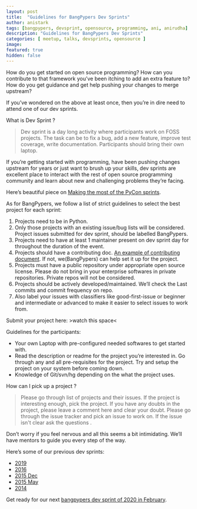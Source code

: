 ```yaml
---
layout: post
title:  "Guidelines for BangPypers Dev Sprints"
author: anistark
tags: [bangpypers, devsprint, opensource, programming, ani, anirudha]
description: "Guidelines for BangPypers Dev Sprints"
categories: [ meetup, talks, devsprints, opensource ]
image:
featured: true
hidden: false
---
```


How do you get started on open source programming? How can you contribute to that framework you’ve been itching to add an extra feature to? How do you get guidance and get help pushing your changes to merge upstream? 

If you’ve wondered on the above at least once, then you’re in dire need to attend one of our dev sprints.

What is Dev Sprint ?

> Dev sprint is a day long activity where participants work on FOSS projects. The task can be to fix a bug, add a new feature, improve test coverage, write documentation. Participants should bring their own laptop.

If you’re getting started with programming, have been pushing changes upstream for years or just want to brush up your skills, dev sprints are excellent place to interact with the rest of open source programming community and learn about new and challenging problems they’re facing.

Here’s beautiful piece on [Making the most of the PyCon sprints](https://treyhunner.com/2019/04/making-the-most-of-the-pycon-sprints/).

As for BangPypers, we follow a list of strict guidelines to select the best project for each sprint:

1. Projects need to be in Python.
2. Only those projects with an existing issue/bug lists will be considered. Project issues submitted for dev sprint, should be labelled BangPypers. 
3. Projects need to have at least 1 maintainer present on dev sprint day for throughout the duration of the event.
4. Projects should have a contributing doc. [An example of contributing document](). If not, we(BangPypers) can help set it up for the project.
5. Projects must have a public repository under appropriate open source license. Please do not bring in your enterprise softwares in private repositories. Private repos will not be considered.
6. Projects should be actively developed/maintained. We’ll check the Last commits and commit frequency on repo.
7. Also label your issues with classifiers like good-first-issue or beginner and intermediate or advanced to make it easier to select issues to work from.

Submit your project here: >watch this space<

Guidelines for the participants:
- Your own Laptop with pre-configured needed softwares to get started with.
- Read the description or readme for the project you’re interested in. Go through any and all pre-requisites for the project. Try and setup the project on your system before coming down.
- Knowledge of Git/svn/hg depending on the what the project uses.

How can I pick up a project ?

> Please go through list of projects and their issues. If the project is interesting enough, pick the project. If you have any doubts in the project, please leave a comment here and clear your doubt. Please go through the issue tracker and pick an issue to work on. If the issue isn't clear ask the questions .

Don’t worry if you feel nervous and all this seems a bit intimidating. We’ll have mentors to guide you every step of the way.

Here’s some of our previous dev sprints:
- [2019](https://www.meetup.com/BangPypers/events/pbxxkqyzcbzb/)
- [2016](https://www.meetup.com/BangPypers/events/qxlhwkyvgbvb/)
- [2015 Dec](https://www.meetup.com/BangPypers/events/qxlhwkytqbzb/)
- [2015 May](https://www.meetup.com/BangPypers/events/qxlhwkythbvb/)
- [2014](https://www.meetup.com/BangPypers/events/qxlhwkysqbbc/)

Get ready for our next [bangpypers dev sprint of 2020 in February](https://www.meetup.com/BangPypers/events/266874167/).

